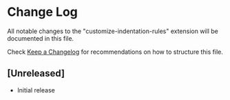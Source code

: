 # Change Log

All notable changes to the "customize-indentation-rules" extension will be documented in this file.

Check [Keep a Changelog](http://keepachangelog.com/) for recommendations on how to structure this file.

## [Unreleased]

- Initial release